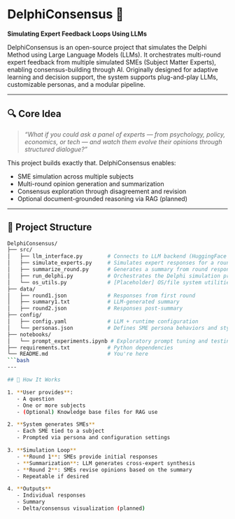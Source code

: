 # DelphiConsensus 🧠  
**Simulating Expert Feedback Loops Using LLMs**

DelphiConsensus is an open-source project that simulates the Delphi Method using Large Language Models (LLMs). It orchestrates multi-round expert feedback from multiple simulated SMEs (Subject Matter Experts), enabling consensus-building through AI. Originally designed for adaptive learning and decision support, the system supports plug-and-play LLMs, customizable personas, and a modular pipeline.

---

## 🔍 Core Idea

> *“What if you could ask a panel of experts — from psychology, policy, economics, or tech — and watch them evolve their opinions through structured dialogue?”*

This project builds exactly that. DelphiConsensus enables:

- SME simulation across multiple subjects
- Multi-round opinion generation and summarization
- Consensus exploration through disagreement and revision
- Optional document-grounded reasoning via RAG (planned)

---

## 🧱 Project Structure

```bash
DelphiConsensus/
├── src/
│   ├── llm_interface.py        # Connects to LLM backend (HuggingFace / OpenAI)
│   ├── simulate_experts.py     # Simulates expert responses for a round
│   ├── summarize_round.py      # Generates a summary from round responses
│   ├── run_delphi.py           # Orchestrates the Delphi simulation process
│   └── os_utils.py             # [Placeholder] OS/file system utilities (TBD)
├── data/
│   ├── round1.json             # Responses from first round
│   ├── summary1.txt            # LLM-generated summary
│   ├── round2.json             # Responses post-summary
├── config/
│   ├── config.yaml             # LLM + runtime configuration
│   └── personas.json           # Defines SME persona behaviors and styles
├── notebooks/
│   └── prompt_experiments.ipynb # Exploratory prompt tuning and testing
├── requirements.txt            # Python dependencies
└── README.md                   # You're here
```bash
---

## 🧠 How It Works

1. **User provides**:  
   - A question  
   - One or more subjects  
   - (Optional) Knowledge base files for RAG use

2. **System generates SMEs**  
   - Each SME tied to a subject  
   - Prompted via persona and configuration settings

3. **Simulation Loop**  
   - **Round 1**: SMEs provide initial responses  
   - **Summarization**: LLM generates cross-expert synthesis  
   - **Round 2**: SMEs revise opinions based on the summary  
   - Repeatable if desired

4. **Outputs**  
   - Individual responses  
   - Summary  
   - Delta/consensus visualization (planned)